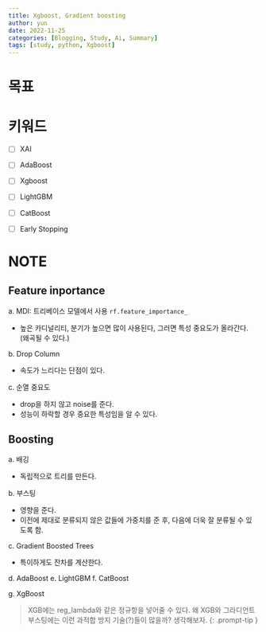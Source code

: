 ```yaml
---
title: Xgboost, Gradient boosting
author: yun
date: 2022-11-25
categories: [Blogging, Study, Ai, Summary]
tags: [study, python, Xgboost]
---
```


# 목표


# 키워드
- [ ] XAI
- [ ] AdaBoost
- [ ] Xgboost
- [ ] LightGBM
- [ ] CatBoost
- [ ] Early Stopping


# NOTE
## Feature inportance
a. MDI: 트리베이스 모델에서 사용  `rf.feature_importance_`
  * 높은 카디널리티, 분기가 높으면 많이 사용된다, 그러면 특성 중요도가 올라간다. (왜곡될 수 있다.)

b. Drop Column
  * 속도가 느리다는 단점이 있다.

c. 순열 중요도
  * drop을 하지 않고 noise를 준다.
  * 성능이 하락할 경우 중요한 특성임을 알 수 있다.


## Boosting
a. 배깅
  * 독립적으로 트리를 만든다.

b. 부스팅
  * 영향을 준다.
  * 이전에 제대로 분류되지 않은 값들에 가중치를 준 후, 다음에 더욱 잘 분류될 수 있도록 함.

c. Gradient Boosted Trees
  * 특이하게도 잔차를 계산한다.


d. AdaBoost
e. LightGBM
f. CatBoost

g. XgBoost

> XGB에는 reg_lambda와 같은 정규항을 넣어줄 수 있다. 
> 왜 XGB와 그라디언트 부스팅에는 이런 과적합 방지 기술(?)들이 많을까? 생각해보자.
{: .prompt-tip }
